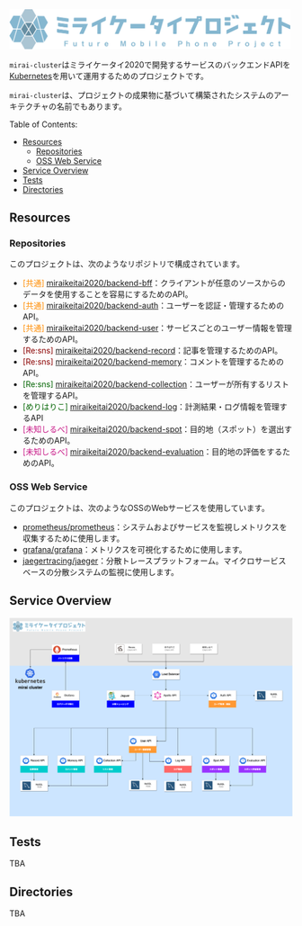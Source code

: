<img src="./img/logo.png" width="500" alt="architecture" />

`mirai-cluster`はミライケータイ2020で開発するサービスのバックエンドAPIを[Kubernetes](https://kubernetes.io/)を用いて運用するためのプロジェクトです。  

`mirai-cluster`は、プロジェクトの成果物に基づいて構築されたシステムのアーキテクチャの名前でもあります。  

Table of Contents:
- [Resources](#resources)
  - [Repositories](#repositories)
  - [OSS Web Service](#oss-web-service)
- [Service Overview](#service-overview)
- [Tests](#tests)
- [Directories](#directories)

## Resources
### Repositories
このプロジェクトは、次のようなリポジトリで構成されています。  
- <font color="DarkOrange">[共通] </font> [miraikeitai2020/backend-bff](https://github.com/miraikeitai2020/backend-bff)：クライアントが任意のソースからのデータを使用することを容易にするためのAPI。
- <font color="DarkOrange">[共通] </font> [miraikeitai2020/backend-auth](https://github.com/miraikeitai2020/backend-auth)：ユーザーを認証・管理するためのAPI。
- <font color="DarkOrange">[共通] </font> [miraikeitai2020/backend-user](https://github.com/miraikeitai2020/backend-user)：サービスごとのユーザー情報を管理するためのAPI。
- <font color="DarkRed">[Re:sns] </font> [miraikeitai2020/backend-record](https://github.com/miraikeitai2020/backend-record)：記事を管理するためのAPI。
- <font color="DarkRed">[Re:sns] </font> [miraikeitai2020/backend-memory](https://github.com/miraikeitai2020/backend-memory)：コメントを管理するためのAPI。
- <font color="DarkGreen">[Re:sns]</font> [miraikeitai2020/backend-collection]()：ユーザーが所有するリストを管理するAPI。
- <font color="DarkGreen">[めりはりこ]</font> [miraikeitai2020/backend-log](https://github.com/miraikeitai2020/backend-log)：計測結果・ログ情報を管理するAPI
- <font color="MediumVioletRed">[未知しるべ] </font> [miraikeitai2020/backend-spot](https://github.com/miraikeitai2020/backend-spot)：目的地（スポット）を選出するためのAPI。
- <font color="MediumVioletRed">[未知しるべ] </font> [miraikeitai2020/backend-evaluation](https://github.com/miraikeitai2020/backend-evaluation)：目的地の評価をするためのAPI。
### OSS Web Service
このプロジェクトは、次のようなOSSのWebサービスを使用しています。  
- [prometheus/prometheus](https://github.com/prometheus/prometheus)：システムおよびサービスを監視しメトリクスを収集するために使用します。
- [grafana/grafana](https://github.com/grafana/grafana)：メトリクスを可視化するために使用します。
- [jaegertracing/jaeger](https://github.com/jaegertracing/jaeger)：分散トレースプラットフォーム。マイクロサービスベースの分散システムの監視に使用します。

## Service Overview
<img src="./img/architecture.png" width="700" alt="architecture" />

## Tests
TBA

## Directories
TBA
